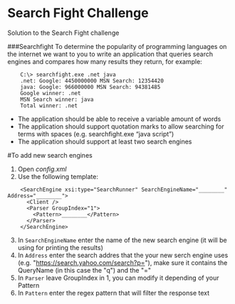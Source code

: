 # Search Fight Challenge

Solution to the Search Fight challenge

###Searchfight
To determine the popularity of programming languages on the internet we want to you to write an application that queries search engines and compares how many results they return, for example:

``` 
    C:\> searchfight.exe .net java
    .net: Google: 4450000000 MSN Search: 12354420
    java: Google: 966000000 MSN Search: 94381485
    Google winner: .net
    MSN Search winner: java
    Total winner: .net
```
- The application should be able to receive a variable amount of words
- The application should support quotation marks to allow searching for terms with spaces (e.g. searchfight.exe “java script”)
- The application should support at least two search engines

#To add new search engines
1. Open *config.xml*
2. Use the following template:
```
	<SearchEngine xsi:type="SearchRunner" SearchEngineName="________" Address="________">
      <Client />
      <Parser GroupIndex="1">
        <Pattern>________</Pattern>
      </Parser>
    </SearchEngine>

```
3. In `SearchEngineName` enter the name of the new search engine (it will be using for printing the results)
4. In `Address` enter the search addres that the your new serch engine uses (e.g. "https://search.yahoo.com/search?p="), make sure it contains the QueryName (in this case the "q") and the "="
5. In `Parser` leave GroupIndex in 1, you can modify it depending of your Pattern
6. In `Pattern` enter the regex pattern that will filter the response text
